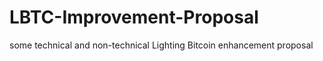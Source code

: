 # LBTC-Improvement-Proposal

some  technical   and non-technical Lighting Bitcoin  enhancement  proposal
